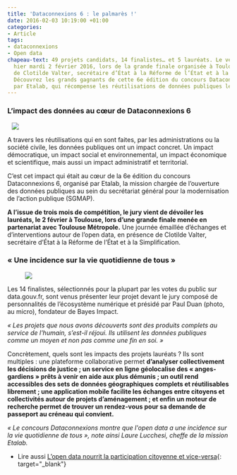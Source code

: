 ```yaml
---
title: 'Dataconnexions 6 : le palmarès !'
date: 2016-02-03 10:19:00 +01:00
categories:
- Article
tags:
- dataconnexions
- Open data
chapeau-text: 49 projets candidats, 14 finalistes… et 5 lauréats. Le verdict est tombé
  hier mardi 2 février 2016, lors de la grande finale organisée à Toulouse, en présence
  de Clotilde Valter, secrétaire d’État à la Réforme de l’État et à la Simplification.
  Découvrez les grands gagnants de cette 6e édition du concours Dataconnexions, piloté
  par Etalab, qui récompense les réutilisations de données publiques les plus innovantes.
---
```


### L’impact des données au cœur de Dataconnexions 6

<figure class='image-right' style='width: 40%; margin-left: 10px;'><img src="/uploads/sans-titre-07e240.png"/></figure> A travers les réutilisations qui en sont faites, par les administrations ou la société civile, les données publiques ont un impact concret. Un impact démocratique, un impact social et environnemental, un impact économique et scientifique, mais aussi un impact administratif et territorial.

C’est cet impact qui était au cœur de la 6e édition du concours Dataconnexions 6, organisé par Etalab, la mission chargée de l’ouverture des données publiques au sein du secrétariat général pour la modernisation de l’action publique (SGMAP).

**A l’issue de trois mois de compétition, le jury vient de dévoiler les lauréats, le 2 février à Toulouse, lors d’une grande finale menée en partenariat avec Toulouse Métropole.** Une journée émaillée d’échanges et d’interventions autour de l’open data, en présence de Clotilde Valter, secrétaire d’État à la Réforme de l’État et à la Simplification.

### « Une incidence sur la vie quotidienne de tous »

<figure class='image-left' style='width: 40%; margin-right: 10px;'><img src="/uploads/sans-titre2-29db12.png"/></figure> Les 14 finalistes, sélectionnés pour la plupart par les votes du public sur data.gouv.fr, sont venus présenter leur projet devant le jury composé de personnalités de l’écosystème numérique et présidé par Paul Duan (photo, au micro), fondateur de Bayes Impact.

*« Les projets que nous avons découverts sont des produits complets au service de l'humain, s’est-il réjoui. Ils utilisent les données publiques comme un moyen et non pas comme une fin en soi. »*

Concrètement, quels sont les impacts des projets lauréats ? Ils sont multiples : une plateforme collaborative permet **d’analyser collectivement les décisions de justice ; un service en ligne géolocalise des « anges-gardiens » prêts à venir en aide aux plus démunis ; un outil rend accessibles des sets de données géographiques complets et réutilisables librement ; une application mobile facilite les échanges entre citoyens et collectivités autour de projets d’aménagement ; et enfin un moteur de recherche permet de trouver un rendez-vous pour sa demande de passeport au créneau qui convient.**

*« Le concours Dataconnexions montre que l'open data a une incidence sur la vie quotidienne de tous », note ainsi Laure Lucchesi, cheffe de la mission Etalab.*

* Lire aussi [L’open data nourrit la participation citoyenne et vice-versa](https://www.modernisation.gouv.fr/outils-et-methodes-pour-transformer/open-data-nourrit-la-participation-citoyenne){: target="_blank"}
